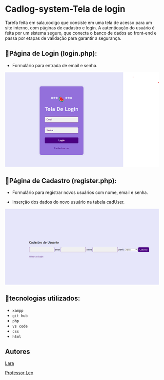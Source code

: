 # Cadlog-system-Tela de login

Tarefa feita em sala,codigo que consiste em uma tela de acesso para um site interno, com páginas de cadastro e login. A autenticação do usuário é feita por um sistema seguro, que conecta o banco de dados ao front-end e passa por etapas de validação para garantir a segurança.


## 💟Página de Login (login.php):

* Formulário para entrada de email e senha.

![img](img/tela-login.png)

## 💟Página de Cadastro (register.php):

* Formulário para registrar novos usuários com nome, email e senha.

* Inserção dos dados do novo usuário na tabela cadUser.

![img](img/tela-cad.png)

## 💟tecnologias utilizados:

* ``xampp``
* ``git hub``
* ``php``
* ``vs code``
* ``css``
* ``html``

## 


## Autores
[Lara](https://github.com/laraassuncao18)

[Professor Leo](https://github.com/LeonardoRochaMarista)
